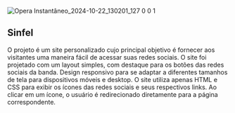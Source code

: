 ![Opera Instantâneo_2024-10-22_130201_127 0 0 1](https://github.com/user-attachments/assets/85850045-05e5-4f4b-8882-e97210936fa6)

## Sinfel
O projeto é um site personalizado cujo principal objetivo é fornecer aos visitantes uma maneira fácil de acessar suas redes sociais. O site foi projetado com um layout simples, com destaque para os botões das redes sociais da banda.
Design responsivo para se adaptar a diferentes tamanhos de tela para dispositivos móveis e desktop. O site utiliza apenas HTML e CSS para exibir os ícones das redes sociais e seus respectivos links. Ao clicar em um ícone, o usuário é redirecionado diretamente para a página correspondente.
